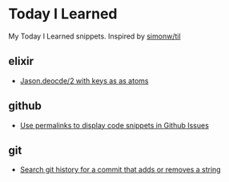 # Today I Learned

My Today I Learned snippets. Inspired by [simonw/til](https://github.com/simonw/til)

## elixir

* [Jason.deocde/2 with keys as as atoms](elixir/jason-decode-with-keys-as-atoms.md)

## github

* [Use permalinks to display code snippets in Github Issues](https://github.com/msmithstubbs/til/blob/main/github/use-permalinks-for-code-snippets.markdown)

## git
* [Search git history for a commit that adds or removes a string](https://github.com/msmithstubbs/til/blob/main/search-git-history-for-a-commit-that-adds-or-removes-a-string.markdown)
